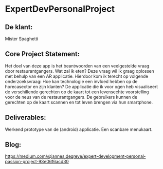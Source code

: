 # ExpertDevPersonalProject

## De klant:
Mister Spaghetti

## Core Project Statement:
Het doel van deze app is het beantwoorden van een veelgestelde vraag door restaurantgangers. Wat zal ik eten? Deze vraag wil ik graag oplossen met behulp van een AR applicatie. 
Hierdoor kom ik terecht op volgende onderzoeksvraag: 
Hoe kan technologie een invloed hebben op de horecasector en zijn klanten?
De applicatie die ik voor ogen heb visualiseert de verschillende gerechten op de kaart tot een levensechte voorstelling voor de neus van de restaurantgangers. De gebruikers kunnen de gerechten op de kaart scannen en tot leven brengen via hun smartphone.

## Deliverables:
Werkend prototype van de (android) applicatie.
Een scanbare menukaart.

## Blog: 
https://medium.com/@jannes.degreve/expert-development-personal-passion-project-93e06f6acd30
